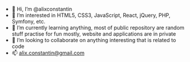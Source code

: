 - 👋 Hi, I’m @alixconstantin
- 👀 I’m interested in HTML5, CSS3, JavaScript, React, jQuery, PHP, Symfony, etc. 
- 🌱 I’m currently learning anything, most of public repository are random stuff practise for fun mostly, website and applications are in private
- 💞️ I’m looking to collaborate on anything interesting that is related to code
- 📫 alix.constantin@gmail.com

<!---
alixconstantin/alixconstantin is a ✨ special ✨ repository because its `README.md` (this file) appears on your GitHub profile.
You can click the Preview link to take a look at your changes.
--->
